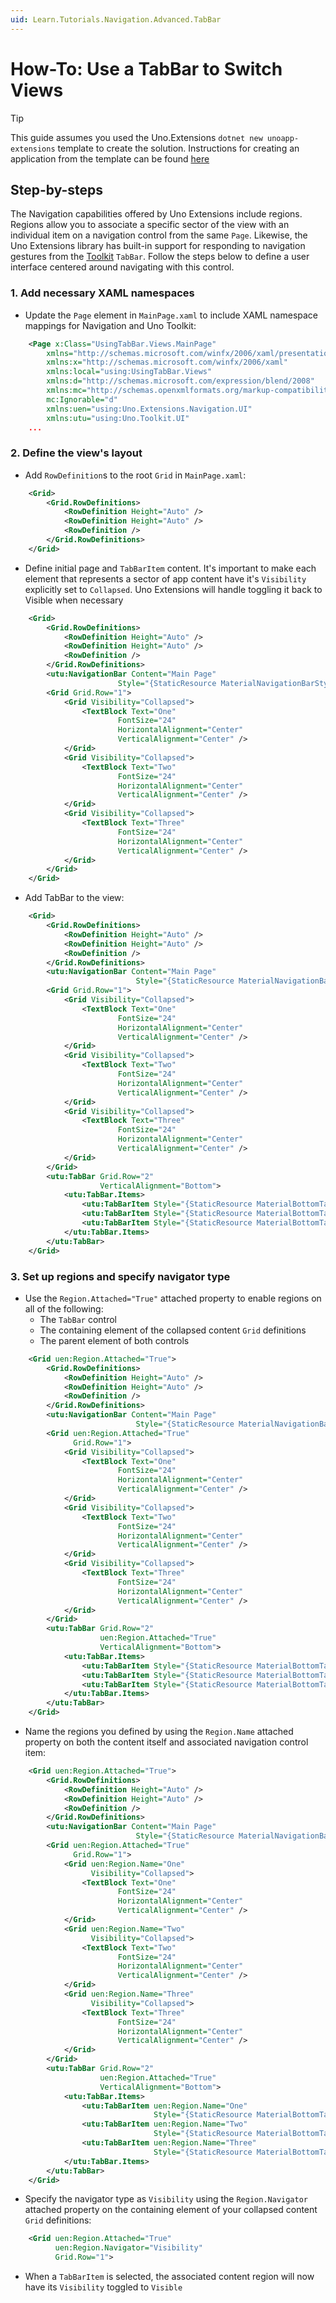 ```yaml
---
uid: Learn.Tutorials.Navigation.Advanced.TabBar
---
```

# How-To: Use a TabBar to Switch Views

> [!TIP]
> This guide assumes you used the Uno.Extensions `dotnet new unoapp-extensions` template to create the solution. Instructions for creating an application from the template can be found [here](../Extensions/GettingStarted/UsingUnoExtensions.md)

## Step-by-steps

The Navigation capabilities offered by Uno Extensions include regions. Regions allow you to associate a specific sector of the view with an individual item on a navigation control from the same `Page`. Likewise, the Uno Extensions library has built-in support for responding to navigation gestures from the [Toolkit](https://github.com/unoplatform/uno.toolkit.ui) `TabBar`. Follow the steps below to define a user interface centered around navigating with this control.

### 1. Add necessary XAML namespaces

* Update the `Page` element in `MainPage.xaml` to include XAML namespace mappings for Navigation and Uno Toolkit:

```xml
    <Page x:Class="UsingTabBar.Views.MainPage"
        xmlns="http://schemas.microsoft.com/winfx/2006/xaml/presentation"
        xmlns:x="http://schemas.microsoft.com/winfx/2006/xaml"
        xmlns:local="using:UsingTabBar.Views"
        xmlns:d="http://schemas.microsoft.com/expression/blend/2008"
        xmlns:mc="http://schemas.openxmlformats.org/markup-compatibility/2006"
        mc:Ignorable="d"
        xmlns:uen="using:Uno.Extensions.Navigation.UI"
        xmlns:utu="using:Uno.Toolkit.UI"
    ...
```

### 2. Define the view's layout

* Add `RowDefinition`s to the root `Grid` in `MainPage.xaml`:

```xml
    <Grid>
        <Grid.RowDefinitions>
            <RowDefinition Height="Auto" />
            <RowDefinition Height="Auto" />
            <RowDefinition />
        </Grid.RowDefinitions>
    </Grid>
```

* Define initial page and `TabBarItem` content. It's important to make each element that represents a sector of app content have it's `Visibility` explicitly set to `Collapsed`. Uno Extensions will handle toggling it back to Visible when necessary

```xml
    <Grid>
        <Grid.RowDefinitions>
            <RowDefinition Height="Auto" />
            <RowDefinition Height="Auto" />
            <RowDefinition />
        </Grid.RowDefinitions>
        <utu:NavigationBar Content="Main Page"
                        Style="{StaticResource MaterialNavigationBarStyle}" />
        <Grid Grid.Row="1">
            <Grid Visibility="Collapsed">
                <TextBlock Text="One"
                        FontSize="24"
                        HorizontalAlignment="Center"
                        VerticalAlignment="Center" />
            </Grid>
            <Grid Visibility="Collapsed">
                <TextBlock Text="Two"
                        FontSize="24"
                        HorizontalAlignment="Center"
                        VerticalAlignment="Center" />
            </Grid>
            <Grid Visibility="Collapsed">
                <TextBlock Text="Three"
                        FontSize="24"
                        HorizontalAlignment="Center"
                        VerticalAlignment="Center" />
            </Grid>
        </Grid>
    </Grid>
```

* Add TabBar to the view:

```xml
    <Grid>
        <Grid.RowDefinitions>
            <RowDefinition Height="Auto" />
            <RowDefinition Height="Auto" />
            <RowDefinition />
        </Grid.RowDefinitions>
        <utu:NavigationBar Content="Main Page"
                            Style="{StaticResource MaterialNavigationBarStyle}" />
        <Grid Grid.Row="1">
            <Grid Visibility="Collapsed">
                <TextBlock Text="One"
                        FontSize="24"
                        HorizontalAlignment="Center"
                        VerticalAlignment="Center" />
            </Grid>
            <Grid Visibility="Collapsed">
                <TextBlock Text="Two"
                        FontSize="24"
                        HorizontalAlignment="Center"
                        VerticalAlignment="Center" />
            </Grid>
            <Grid Visibility="Collapsed">
                <TextBlock Text="Three"
                        FontSize="24"
                        HorizontalAlignment="Center"
                        VerticalAlignment="Center" />
            </Grid>
        </Grid>
        <utu:TabBar Grid.Row="2"
                    VerticalAlignment="Bottom">
            <utu:TabBar.Items>
                <utu:TabBarItem Style="{StaticResource MaterialBottomTabBarItemStyle}" />
                <utu:TabBarItem Style="{StaticResource MaterialBottomTabBarItemStyle}" />
                <utu:TabBarItem Style="{StaticResource MaterialBottomTabBarItemStyle}" />
            </utu:TabBar.Items>
        </utu:TabBar>
    </Grid>
```

### 3. Set up regions and specify navigator type

* Use the `Region.Attached="True"` attached property to enable regions on all of the following:
  * The `TabBar` control
  * The containing element of the collapsed content `Grid` definitions
  * The parent element of both controls

```xml
    <Grid uen:Region.Attached="True">
        <Grid.RowDefinitions>
            <RowDefinition Height="Auto" />
            <RowDefinition Height="Auto" />
            <RowDefinition />
        </Grid.RowDefinitions>
        <utu:NavigationBar Content="Main Page"
                            Style="{StaticResource MaterialNavigationBarStyle}" />
        <Grid uen:Region.Attached="True"
              Grid.Row="1">
            <Grid Visibility="Collapsed">
                <TextBlock Text="One"
                        FontSize="24"
                        HorizontalAlignment="Center"
                        VerticalAlignment="Center" />
            </Grid>
            <Grid Visibility="Collapsed">
                <TextBlock Text="Two"
                        FontSize="24"
                        HorizontalAlignment="Center"
                        VerticalAlignment="Center" />
            </Grid>
            <Grid Visibility="Collapsed">
                <TextBlock Text="Three"
                        FontSize="24"
                        HorizontalAlignment="Center"
                        VerticalAlignment="Center" />
            </Grid>
        </Grid>
        <utu:TabBar Grid.Row="2"
                    uen:Region.Attached="True"
                    VerticalAlignment="Bottom">
            <utu:TabBar.Items>
                <utu:TabBarItem Style="{StaticResource MaterialBottomTabBarItemStyle}" />
                <utu:TabBarItem Style="{StaticResource MaterialBottomTabBarItemStyle}" />
                <utu:TabBarItem Style="{StaticResource MaterialBottomTabBarItemStyle}" />
            </utu:TabBar.Items>
        </utu:TabBar>
    </Grid>
```

* Name the regions you defined by using the `Region.Name` attached property on both the content itself and associated navigation control item:

```xml
    <Grid uen:Region.Attached="True">
        <Grid.RowDefinitions>
            <RowDefinition Height="Auto" />
            <RowDefinition Height="Auto" />
            <RowDefinition />
        </Grid.RowDefinitions>
        <utu:NavigationBar Content="Main Page"
                            Style="{StaticResource MaterialNavigationBarStyle}" />
        <Grid uen:Region.Attached="True"
              Grid.Row="1">
            <Grid uen:Region.Name="One" 
                  Visibility="Collapsed">
                <TextBlock Text="One"
                        FontSize="24"
                        HorizontalAlignment="Center"
                        VerticalAlignment="Center" />
            </Grid>
            <Grid uen:Region.Name="Two" 
                  Visibility="Collapsed">
                <TextBlock Text="Two"
                        FontSize="24"
                        HorizontalAlignment="Center"
                        VerticalAlignment="Center" />
            </Grid>
            <Grid uen:Region.Name="Three" 
                  Visibility="Collapsed">
                <TextBlock Text="Three"
                        FontSize="24"
                        HorizontalAlignment="Center"
                        VerticalAlignment="Center" />
            </Grid>
        </Grid>
        <utu:TabBar Grid.Row="2"
                    uen:Region.Attached="True"
                    VerticalAlignment="Bottom">
            <utu:TabBar.Items>
                <utu:TabBarItem uen:Region.Name="One" 
                                Style="{StaticResource MaterialBottomTabBarItemStyle}" />
                <utu:TabBarItem uen:Region.Name="Two" 
                                Style="{StaticResource MaterialBottomTabBarItemStyle}" />
                <utu:TabBarItem uen:Region.Name="Three" 
                                Style="{StaticResource MaterialBottomTabBarItemStyle}" />
            </utu:TabBar.Items>
        </utu:TabBar>
    </Grid>
```

* Specify the navigator type as `Visibility` using the `Region.Navigator` attached property on the containing element of your collapsed content `Grid` definitions:

```xml
    <Grid uen:Region.Attached="True"
          uen:Region.Navigator="Visibility"
          Grid.Row="1">
```

* When a `TabBarItem` is selected, the associated content region will now have its `Visibility` toggled to `Visible`
